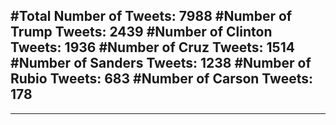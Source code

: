 #Total Number of Tweets: 7988 
#Number of Trump Tweets: 2439
#Number of Clinton Tweets: 1936
#Number of Cruz Tweets: 1514
#Number of Sanders Tweets: 1238
#Number of Rubio Tweets: 683
#Number of Carson Tweets: 178
---
---
